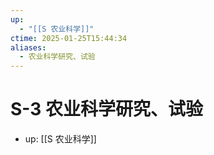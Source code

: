 ```yaml
---
up:
  - "[[S 农业科学]]"
ctime: 2025-01-25T15:44:34
aliases:
  - 农业科学研究、试验
---
```


# S-3 农业科学研究、试验

- up: [[S 农业科学]]
